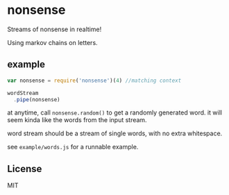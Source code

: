 # nonsense

Streams of nonsense in realtime!

Using markov chains on letters.

## example

``` js
var nonsense = require('nonsense')(4) //matching context

wordStream
  .pipe(nonsense)
```
at anytime, call `nonsense.random()` to get a randomly generated word.
it will seem kinda like the words from the input stream.

word stream should be a stream of single words, with no extra whitespace.

see `example/words.js` for a runnable example.

## License

MIT
